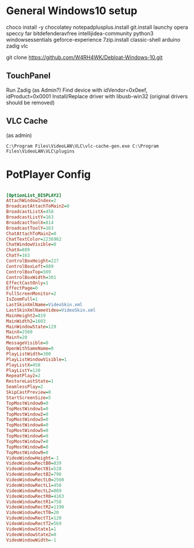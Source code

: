 General Windows10 setup
===
choco install -y chocolatey notepadplusplus.install git.install launchy opera speccy far bitdefenderavfree intellijidea-community python3 windowsessentials geforce-experience 7zip.install classic-shell arduino zadig vlc

git clone https://github.com/W4RH4WK/Debloat-Windows-10.git

TouchPanel
---
Run Zadig (as Admin?)
Find device with idVendor=0x0eef, idProduct=0x0001
Install/Replace driver with libusb-win32 (original drivers should be removed)


VLC Cache
---
(as admin)
```
C:\Program Files\VideoLAN\VLC\vlc-cache-gen.exe C:\Program Files\VideoLAN\VLC\plugins
```

PotPlayer Config
===
```ini

[OptionList_DISPLAY2]
AttachWindowIndex=2
BroadcastAttachToMain2=0
BroadcastListX=458
BroadcastListY=163
BroadcastToolX=814
BroadcastToolY=163
ChatAttachToMain2=0
ChatTextColor=2236962
ChatWindowVisible=0
ChatX=889
ChatY=163
ControlBoxHeight=227
ControlBoxLeft=889
ControlBoxTop=569
ControlBoxWidth=301
EffectCastOnly=1
EffectPage=0
FullScreenMonitor=2
IsZoomFull=1
LastSkinXmlName=VideoSkin.xml
LastSkinXmlNameVideo=VideoSkin.xml
MainHeight2=819
MainWidth2=1603
MainWindowState=129
MainX=2560
MainY=20
MessageVisible=0
OpenWithSameName=0
PlayListWidth=300
PlayListWindowVisible=1
PlayListX=458
PlayListY=120
RepeatPlay2=2
RestoreLastState=1
SeamlessPlay=2
SkipCastPreview=0
StartScreenSize=5
TopMostWindow0=0
TopMostWindow1=0
TopMostWindow2=0
TopMostWindow3=0
TopMostWindow4=0
TopMostWindow5=0
TopMostWindow6=0
TopMostWindow7=0
TopMostWindow8=0
TopMostWindow9=0
VideoWindowHeight=-1
VideoWindowRectB0=839
VideoWindowRectB1=528
VideoWindowRectB2=796
VideoWindowRectL0=2560
VideoWindowRectL1=458
VideoWindowRectL2=889
VideoWindowRectR0=4163
VideoWindowRectR1=758
VideoWindowRectR2=1190
VideoWindowRectT0=20
VideoWindowRectT1=120
VideoWindowRectT2=569
VideoWindowState1=1
VideoWindowState2=0
VideoWindowWidth=-1
```